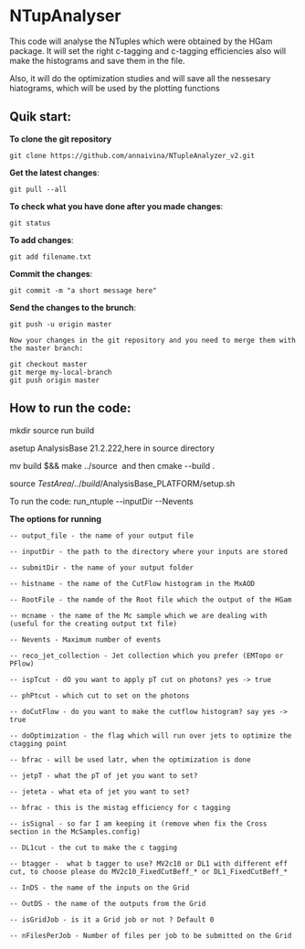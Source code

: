 # NTupAnalyser

This code will analyse the NTuples which were obtained by the HGam package. It will set the right c-tagging and c-tagging efficiencies also will make the histograms and save them in the file.

Also, it will do the optimization studies and will save all the nessesary hiatograms, which will be used by the plotting functions

## Quik start:

**To clone the git repository**

```
git clone https://github.com/annaivina/NTupleAnalyzer_v2.git

```

**Get the latest changes**:

```
git pull --all

```

**To check what you have done after you made changes**:
```
git status
```

**To add changes**:

```
git add filename.txt

```

**Commit the changes**:
```
git commit -m "a short message here"
```

**Send the changes to the brunch**:
```
git push -u origin master
```
```
Now your changes in the git repository and you need to merge them with the master branch:

git checkout master
git merge my-local-branch
git push origin master
```

## How to run the code:

mkdir source run build 

asetup AnalysisBase 21.2.222,here in source directory 

mv build $&& make ../source  and then cmake --build .

source $TestArea/../build/$AnalysisBase_PLATFORM/setup.sh

To run the code: run_ntuple --inputDir  --Nevents 

**The options for running**

```
-- output_file - the name of your output file

-- inputDir - the path to the directory where your inputs are stored

-- submitDir - the name of your output folder 

-- histname - the name of the CutFlow histogram in the MxAOD

-- RootFile - the namde of the Root file which the output of the HGam

-- mcname - the name of the Mc sample which we are dealing with (useful for the creating output txt file)

-- Nevents - Maximum number of events

-- reco_jet_collection - Jet collection which you prefer (EMTopo or PFlow)

-- ispTcut - dO you want to apply pT cut on photons? yes -> true

-- phPtcut - which cut to set on the photons

-- doCutFlow - do you want to make the cutflow histogram? say yes -> true

-- doOptimization - the flag which will run over jets to optimize the ctagging point

-- bfrac - will be used latr, when the optimization is done

-- jetpT - what the pT of jet you want to set?

-- jeteta - what eta of jet you want to set?

-- bfrac - this is the mistag efficiency for c tagging

-- isSignal - so far I am keeping it (remove when fix the Cross section in the McSamples.config)

-- DL1cut - the cut to make the c tagging

-- btagger -  what b tagger to use? MV2c10 or DL1 with different eff cut, to choose please do MV2c10_FixedCutBeff_* or DL1_FixedCutBeff_*

-- InDS - the name of the inputs on the Grid

-- OutDS - the name of the outputs from the Grid

-- isGridJob - is it a Grid job or not ? Default 0

-- nFilesPerJob - Number of files per job to be submitted on the Grid

```
